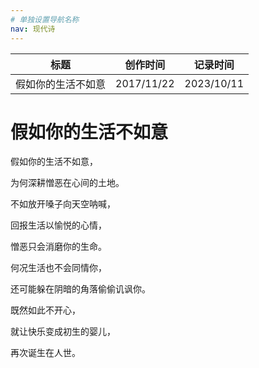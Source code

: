 ```yaml
---
# 单独设置导航名称
nav: 现代诗
---
```


| 标题               | 创作时间   | 记录时间   |
| ------------------ | ---------- | ---------- |
| 假如你的生活不如意 | 2017/11/22 | 2023/10/11 |

# 假如你的生活不如意

假如你的生活不如意，

为何深耕憎恶在心间的土地。

不如放开嗓子向天空呐喊，

回报生活以愉悦的心情，

憎恶只会消磨你的生命。

何况生活也不会同情你，

还可能躲在阴暗的角落偷偷讥讽你。

既然如此不开心，

就让快乐变成初生的婴儿，

再次诞生在人世。
